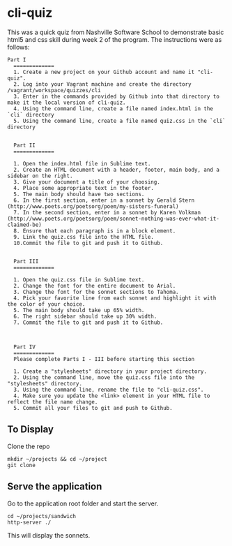 # cli-quiz

This was a quick quiz from Nashville Software School to demonstrate basic html5 and css skill during week 2 of the program.  The instructions were as follows:

    Part I
      =============
      1. Create a new project on your Github account and name it "cli-quiz".
      2. Log into your Vagrant machine and create the directory /vagrant/workspace/quizzes/cli
      3. Enter in the commands provided by Github into that directory to make it the local version of cli-quiz.
      4. Using the command line, create a file named index.html in the `cli` directory
      5. Using the command line, create a file named quiz.css in the `cli` directory
    
    
      Part II
      =============
    
      1. Open the index.html file in Sublime text.
      2. Create an HTML document with a header, footer, main body, and a sidebar on the right.
      3. Give your document a title of your choosing.
      4. Place some appropriate text in the footer.
      5. The main body should have two sections.
      6. In the first section, enter in a sonnet by Gerald Stern (http://www.poets.org/poetsorg/poem/my-sisters-funeral)
      7. In the second section, enter in a sonnet by Karen Volkman (http://www.poets.org/poetsorg/poem/sonnet-nothing-was-ever-what-it-claimed-be)
      8. Ensure that each paragraph is in a block element.
      9. Link the quiz.css file into the HTML file.
      10.Commit the file to git and push it to Github.
    
    
      Part III
      =============
    
      1. Open the quiz.css file in Sublime text.
      2. Change the font for the entire document to Arial.
      3. Change the font for the sonnet sections to Tahoma.
      4. Pick your favorite line from each sonnet and highlight it with the color of your choice.
      5. The main body should take up 65% width.
      6. The right sidebar should take up 30% width.
      7. Commit the file to git and push it to Github.
    
    
    
      Part IV
      =============
      Please complete Parts I - III before starting this section
    
      1. Create a "stylesheets" directory in your project directory.
      2. Using the command line, move the quiz.css file into the "stylesheets" directory.
      3. Using the command line, rename the file to "cli-quiz.css".
      4. Make sure you update the <link> element in your HTML file to reflect the file name change.
      5. Commit all your files to git and push to Github.

## To Display

Clone the repo

    mkdir ~/projects && cd ~/project
    git clone
    
## Serve the application

Go to the application root folder and start the server.

    cd ~/projects/sandwich
    http-server ./ 
  
  This will display the sonnets.
